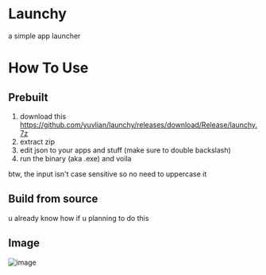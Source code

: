 # Launchy
a simple app launcher

# How To Use
## Prebuilt
1. download this https://github.com/yuvlian/launchy/releases/download/Release/launchy.7z
2. extract zip
3. edit json to your apps and stuff (make sure to double backslash)
4. run the binary (aka .exe) and voila
   
btw, the input isn't case sensitive so no need to uppercase it 

## Build from source
u already know how if u planning to do this

## Image
![image](https://github.com/yuvlian/launchy/assets/138542238/fbee4d9d-5190-4086-b264-7e40b0d87c1f)
